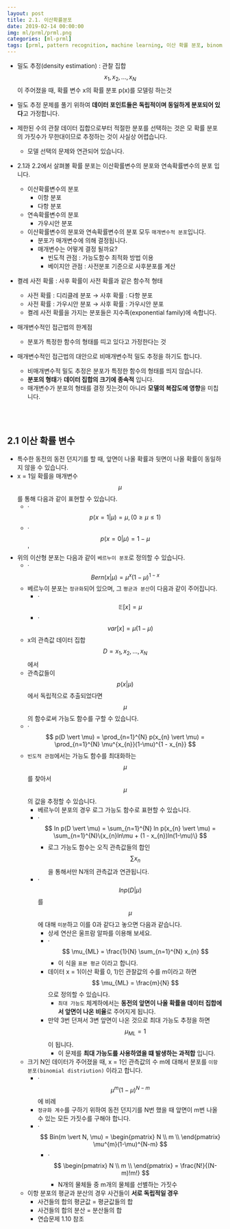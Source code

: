 ```yaml
---
layout: post
title: 2.1. 이산확률분포
date: 2019-02-14 00:00:00
img: ml/prml/prml.png
categories: [ml-prml] 
tags: [prml, pattern recognition, machine learning, 이산 확률 분포, binomial distribution] # add tag
---
```


+ 밀도 추정(density estimation) : 관찰 집합 $$ x_{1}, x_{2}, ... , x_{N} $$이 주어졌을 때, 확률 변수 x의 확률 분포 p(x)를 모델링 하는것
+ 밀도 추정 문제를 풀기 위하여 **데이터 포인트들은 독립적이며 동일하게 분포되어 있다**고 가정합니다.
+ 제한된 수의 관찰 데이터 집합으로부터 적절한 분포를 선택하는 것은 모 확률 분포의 가짓수가 무한대이므로 추정하는 것이 사실상 어렵습니다.
    + 모델 선택의 문제와 연관되어 있습니다.

+ 2.1과 2.2에서 살펴볼 확률 분포는 이산확률변수의 분포와 연속확률변수의 분포 입니다.
    + 이산확률변수의 분포
        + 이항 분포
        + 다항 분포
    + 연속확률변수의 분포
        + 가우시안 분포
    + 이산확률변수의 분포와 연속확률변수의 분포 모두 `매개변수적 분포`입니다.
        + 분포가 매개변수에 의해 결정됩니다.
        + 매개변수는 어떻게 결정 될까요?
            + 빈도적 관점 : 가능도함수 최적화 방법 이용
            + 베이지안 관점 : 사전분포 기준으로 사후분포를 계산

+ 켤레 사전 확률 : 사후 확률이 사전 확률과 같은 함수적 형태
    + 사전 확률 : 디리클레 분포 → 사후 확률 : 다항 분포
    + 사전 확률 : 가우시안 분포 → 사후 확률 : 가우시안 분포
    + 켤레 사전 확률을 가지는 분포들은 지수족(exponential family)에 속합니다.

+ 매개변수적인 접근법의 한계점
    + 분포가 특정한 함수의 형태를 띠고 있다고 가정한다는 것
+ 매개변수적인 접근법의 대안으로 비매개변수적 밀도 추정을 하기도 합니다.
    + 비매개변수적 밀도 추정은 분포가 특정한 함수의 형태를 띄지 않습니다.
    + **분포의 형태**가 **데이터 집합의 크기에 종속적** 입니다.
    + 매개변수가 분포의 형태를 결정 짓는것이 아니라 **모델의 복잡도에 영향**을 미칩니다. 
    
<br><br>

## 2.1 이산 확률 변수

+ 특수한 동전의 동전 던지기를 할 때, 앞면이 나올 확률과 뒷면이 나올 확률이 동일하지 않을 수 있습니다.
+ x = 1일 확률을 매개변수 $$ \mu $$ 를 통해 다음과 같이 표현할 수 있습니다.
    + ·$$ p(x=1 \vert \mu) = \mu, (0 \ge \mu \le 1) $$
    + ·$$ p(x=0 \vert \mu) = 1 - \mu $$'
+ 위의 이산형 분포는 다음과 같이 `베르누이 분포`로 정의할 수 있습니다.
    + ·$$ Bern(x \vert \mu) = \mu^{x}(1-\mu)^{1-x} $$
    + 베르누이 분포는 `정규화`되어 있으며, 그 `평균과 분산`이 다음과 같이 주어집니다.
        + ·$$ \mathbb E[x] = \mu $$
        + ·$$ var[x] = \mu(1 - \mu) $$  
    + x의 관측값 데이터 집합 $$ D = {x_{1}, x_{2}, ..., x_{N}}$$ 에서 
    + 관측값들이 $$ p(x \vert \mu) $$ 에서 독립적으로 추출되었다면 $$ \mu $$의 함수로써 가능도 함수를 구할 수 있습니다.
    + ·$$ p(D \vert \mu) = \prod_{n=1}^{N} p(x_{n} \vert \mu) = \prod_{n=1}^{N} \mu^{x_{n}}(1-\mu)^{1 - x_{n}} $$
    + `빈도적 관점`에서는 가능도 함수를 최대화하는 $$ \mu $$를 찾아서 $$ \mu $$의 값을 추정할 수 있습니다.
        + 베르누이 분포의 경우 로그 가능도 함수로 표현할 수 있습니다.
        + ·$$ ln p(D \vert \mu) = \sum_{n=1}^{N} ln p(x_{n} \vert \mu) = \sum_{n=1}^{N}\{x_{n}ln\mu + (1 - x_{n})ln(1-\mu)\} $$
            + 로그 가능도 함수는 오직 관측값들의 합인 $$ \sum x_{n} $$을 통해서만 N개의 관측값과 연관됩니다.
        + ·$$ ln p(D \vert \mu) $$를 $$ \mu $$에 대해 `미분`하고 이를 0과 같다고 놓으면 다음과 같습니다.
            + 상세 연산은 울프람 알파를 이용해 보세요.
            + ·$$ \mu_{ML} = \frac{1}{N} \sum_{n=1}^{N} x_{n} $$
                + 이 식을 `표본 평균` 이라고 합니다.
            + 데이터 x = 1(이산 확률 0, 1)인 관찰값의 수를 m이라고 하면 $$ \mu_{ML} = \frac{m}{N} $$ 으로 정의할 수 있습니다.
                + `최대 가능도` 체계하에서는 **동전의 앞면이 나올 확률을 데이터 집합에서 앞면이 나온 비율**로 주어지게 됩니다.
            + 만약 3번 던져서 3변 앞면이 나온 것으로 최대 가능도 추정을 하면 $$ \mu_{ML} = 1 $$ 이 됩니다.
                + 이 문제를 **최대 가능도를 사용하였을 떄 발생하는 과적합** 입니다.
    + 크기 N인 데이터가 주어졌을 때, x = 1인 관측값의 수 m에 대해서 분포를 `이항 분포(binomial distriution)` 이라고 합니다.
        + ·$$ \mu^{m}(1 - \mu)^{N-m} $$ 에 비례
        + `정규화 계수`를 구하기 위하여 동전 던지기를 N번 했을 때 앞면이 m번 나올 수 있는 모든 가짓수를 구해야 합니다.
        + ·$$ Bin(m \vert N, \mu) = \begin{pmatrix} N \\ m \\ \end{pmatrix} \mu^{m}(1-\mu)^{N-m} $$
            + ·$$ \begin{pmatrix} N \\ m \\ \end{pmatrix} = \frac{N!}{(N-m)!m!} $$  
                + N개의 물체들 중 m개의 물체를 선별하는 가짓수
    + 이항 분포의 평균과 분산의 경우 사건들이 **서로 독립적일 경우**
        + 사건들의 합의 평균값 = 평균값들의 합
        + 사건들의 합의 분산 = 분산들의 합
        + 연습문제 1.10 참조
                         
                     
    